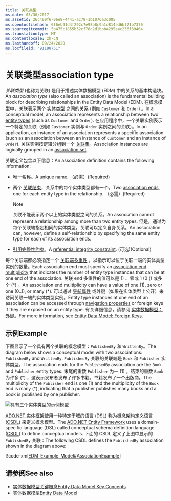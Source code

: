 ```yaml
---
title: 关联类型
ms.date: 03/30/2017
ms.assetid: 26c409f6-06e8-4441-ac78-1b1076a3c005
ms.openlocfilehash: 6f6eb91d4f292c7e98b8c9a1d814ed6bf71b7370
ms.sourcegitcommit: 5b475c1855b32cf78d2d1bbb4295e4c236f39464
ms.translationtype: MT
ms.contentlocale: zh-CN
ms.lasthandoff: 09/24/2020
ms.locfileid: "91198751"
---
```

# <a name="association-type"></a><span data-ttu-id="2fadf-102">关联类型</span><span class="sxs-lookup"><span data-stu-id="2fadf-102">association type</span></span>

<span data-ttu-id="2fadf-103">*关联类型* (也称为关联) 是用于描述实体数据模型 (EDM) 中的关系的基本构造块。</span><span class="sxs-lookup"><span data-stu-id="2fadf-103">An *association type* (also called an association) is the fundamental building block for describing relationships in the Entity Data Model (EDM).</span></span> <span data-ttu-id="2fadf-104">在概念模型中，关联表示两个 [实体类型](entity-type.md) 之间的关系 (例如 `Customer` 和 `Order`) 。</span><span class="sxs-lookup"><span data-stu-id="2fadf-104">In a conceptual model, an association represents a relationship between two [entity types](entity-type.md) (such as `Customer` and `Order`).</span></span> <span data-ttu-id="2fadf-105">在应用程序中，一个关联实例表示一个特定的关联（例如 `Customer` 实例与 `Order` 实例之间的关联）。</span><span class="sxs-lookup"><span data-stu-id="2fadf-105">In an application, an instance of an association represents a specific association (such as an association between an instance of `Customer` and an instance of `Order`).</span></span> <span data-ttu-id="2fadf-106">关联实例按逻辑分组到一个 [关联集](association-set.md)。</span><span class="sxs-lookup"><span data-stu-id="2fadf-106">Association instances are logically grouped in an [association set](association-set.md).</span></span>  
  
 <span data-ttu-id="2fadf-107">关联定义包含以下信息：</span><span class="sxs-lookup"><span data-stu-id="2fadf-107">An association definition contains the following information:</span></span>  
  
- <span data-ttu-id="2fadf-108">唯一名称。</span><span class="sxs-lookup"><span data-stu-id="2fadf-108">A unique name.</span></span> <span data-ttu-id="2fadf-109">（必需）</span><span class="sxs-lookup"><span data-stu-id="2fadf-109">(Required)</span></span>  
  
- <span data-ttu-id="2fadf-110">两个 [关联结束](association-end.md)，关系中的每个实体类型都有一个。</span><span class="sxs-lookup"><span data-stu-id="2fadf-110">Two [association ends](association-end.md), one for each entity type in the relationship.</span></span> <span data-ttu-id="2fadf-111">（必需）</span><span class="sxs-lookup"><span data-stu-id="2fadf-111">(Required)</span></span>  
  
    > [!NOTE]
    > <span data-ttu-id="2fadf-112">关联不能表示两个以上的实体类型之间的关系。</span><span class="sxs-lookup"><span data-stu-id="2fadf-112">An association cannot represent a relationship among more than two entity types.</span></span> <span data-ttu-id="2fadf-113">但是，通过为每个关联端指定相同的实体类型，关联可以定义自身关系。</span><span class="sxs-lookup"><span data-stu-id="2fadf-113">An association can, however, define a self-relationship by specifying the same entity type for each of its association ends.</span></span>  
  
- <span data-ttu-id="2fadf-114">[引用完整性约束](referential-integrity-constraint.md)。</span><span class="sxs-lookup"><span data-stu-id="2fadf-114">A [referential integrity constraint](referential-integrity-constraint.md).</span></span> <span data-ttu-id="2fadf-115">(可选)</span><span class="sxs-lookup"><span data-stu-id="2fadf-115">(Optional)</span></span>  
  
 <span data-ttu-id="2fadf-116">每个关联端都必须指定一个 [关联端多重性](association-end-multiplicity.md) ，以指示可以位于关联一端的实体类型实例的数量。</span><span class="sxs-lookup"><span data-stu-id="2fadf-116">Each association end must specify an [association end multiplicity](association-end-multiplicity.md) that indicates the number of entity type instances that can be at one end of the association.</span></span> <span data-ttu-id="2fadf-117">关联 end 多重性的值可以是 1) 、零或 1 (0 () 或多个 (\*) 。</span><span class="sxs-lookup"><span data-stu-id="2fadf-117">An association end multiplicity can have a value of one (1), zero or one (0..1), or many (\*).</span></span> <span data-ttu-id="2fadf-118">可以通过 [导航属性](navigation-property.md) 或外键（如果在实体类型上公开）来访问关联一端的实体类型实例。</span><span class="sxs-lookup"><span data-stu-id="2fadf-118">Entity type instances at one end of an association can be accessed through [navigation properties](navigation-property.md) or foreign keys if they are exposed on an entity type.</span></span> <span data-ttu-id="2fadf-119">有关详细信息，请参阅 [实体数据模型：外键](foreign-key-property.md)。</span><span class="sxs-lookup"><span data-stu-id="2fadf-119">For more information, see [Entity Data Model: Foreign Keys](foreign-key-property.md).</span></span>  
  
## <a name="example"></a><span data-ttu-id="2fadf-120">示例</span><span class="sxs-lookup"><span data-stu-id="2fadf-120">Example</span></span>  

 <span data-ttu-id="2fadf-121">下图显示了一个具有两个关联的概念模型：`PublishedBy` 和 `WrittenBy`。</span><span class="sxs-lookup"><span data-stu-id="2fadf-121">The diagram below shows a conceptual model with two associations: `PublishedBy` and `WrittenBy`.</span></span> <span data-ttu-id="2fadf-122">`PublishedBy` 关联的关联端是 `Book` 和 `Publisher` 实体类型。</span><span class="sxs-lookup"><span data-stu-id="2fadf-122">The association ends for the `PublishedBy` association are the `Book` and `Publisher` entity types.</span></span> <span data-ttu-id="2fadf-123">末尾的重数 `Publisher` 为一 (1) ，结束的重数 `Book` 为许多 (\*) ，这表示发布者发布了许多书籍，书籍发布了一个出版商。</span><span class="sxs-lookup"><span data-stu-id="2fadf-123">The multiplicity of the `Publisher` end is one (1) and the multiplicity of the `Book` end is many (\*), indicating that a publisher publishes many books and a book is published by one publisher.</span></span>  
  
 ![具有三个实体类型的示例模型](./media/association-type/example-model-three-entity-types.gif)  
  
 <span data-ttu-id="2fadf-125">[ADO.NET 实体框架](./ef/index.md)使用一种特定于域的语言 (DSL) 称为概念架构定义语言 ([CSDL](/ef/ef6/modeling/designer/advanced/edmx/csdl-spec)) 来定义概念模型。</span><span class="sxs-lookup"><span data-stu-id="2fadf-125">The [ADO.NET Entity Framework](./ef/index.md) uses a domain-specific language (DSL) called conceptual schema definition language ([CSDL](/ef/ef6/modeling/designer/advanced/edmx/csdl-spec)) to define conceptual models.</span></span> <span data-ttu-id="2fadf-126">下面的 CSDL 定义了上图中显示的 `PublishedBy` 关联：</span><span class="sxs-lookup"><span data-stu-id="2fadf-126">The following CSDL defines the `PublishedBy` association shown in the diagram above:</span></span>  
  
 [!code-xml[EDM_Example_Model#AssociationExample](../../../../samples/snippets/xml/VS_Snippets_Data/edm_example_model/xml/books.edmx#associationexample)]  
  
## <a name="see-also"></a><span data-ttu-id="2fadf-127">请参阅</span><span class="sxs-lookup"><span data-stu-id="2fadf-127">See also</span></span>

- [<span data-ttu-id="2fadf-128">实体数据模型关键概念</span><span class="sxs-lookup"><span data-stu-id="2fadf-128">Entity Data Model Key Concepts</span></span>](entity-data-model-key-concepts.md)
- [<span data-ttu-id="2fadf-129">实体数据模型</span><span class="sxs-lookup"><span data-stu-id="2fadf-129">Entity Data Model</span></span>](entity-data-model.md)
